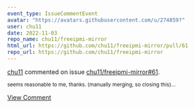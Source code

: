 ```yaml
---
event_type: IssueCommentEvent
avatar: "https://avatars.githubusercontent.com/u/274859?"
user: chu11
date: 2022-11-03
repo_name: chu11/freeipmi-mirror
html_url: https://github.com/chu11/freeipmi-mirror/pull/61
repo_url: https://github.com/chu11/freeipmi-mirror
---
```


<a href='https://github.com/chu11' target='_blank'>chu11</a> commented on issue <a href='https://github.com/chu11/freeipmi-mirror/pull/61' target='_blank'>chu11/freeipmi-mirror#61</a>.

<small>seems reasonable to me, thanks.  (manually merging, so closing this)...</small>

<a href='https://github.com/chu11/freeipmi-mirror/pull/61' target='_blank'>View Comment</a>
